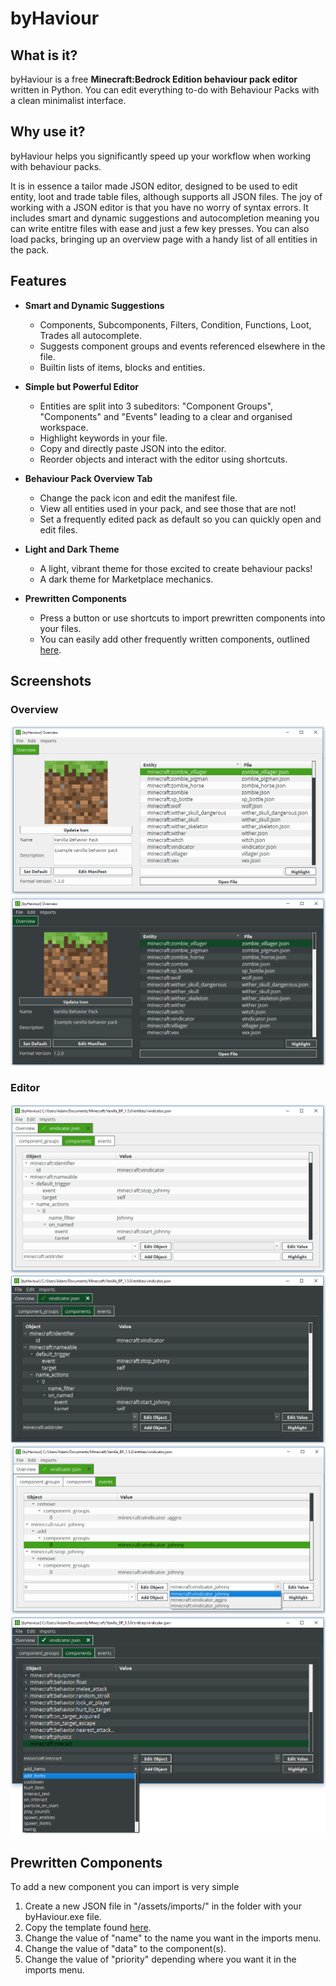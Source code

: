 # byHaviour
## What is it?
byHaviour is a free **Minecraft:Bedrock Edition behaviour pack editor** written in Python. You can edit everything to-do with Behaviour Packs with a clean minimalist interface. 

## Why use it?
byHaviour helps you significantly speed up your workflow when working with behaviour packs. 

It is in essence a tailor made JSON editor, designed to be used to edit entity, loot and trade table files, although supports all JSON files. The joy of working with a JSON editor is that you have no worry of syntax errors.
It includes smart and dynamic suggestions and autocompletion meaning you can write entitre files with ease and just a few key presses. 
You can also load packs, bringing up an overview page with a handy list of all entities in the pack.

## Features
 - **Smart and Dynamic Suggestions**
   - Components, Subcomponents, Filters, Condition, Functions, Loot, Trades all autocomplete.
   - Suggests component groups and events referenced elsewhere in the file.
   - Builtin lists of items, blocks and entities.
 
 - **Simple but Powerful Editor**
   - Entities are split into 3 subeditors: "Component Groups", "Components" and "Events" leading to a clear and organised workspace.
   - Highlight keywords in your file.
   - Copy and directly paste JSON into the editor.
   - Reorder objects and interact with the editor using shortcuts.
 
 - **Behaviour Pack Overview Tab**
   - Change the pack icon and edit the manifest file.
   - View all entities used in your pack, and see those that are not!
   - Set a frequently edited pack as default so you can quickly open and edit files.
 
 - **Light and Dark Theme**
   - A light, vibrant theme for those excited to create behaviour packs!
   - A dark theme for Marketplace mechanics.
   
 - **Prewritten Components**
   - Press a button or use shortcuts to import prewritten components into your files.
   - You can easily add other frequently written components, outlined [here](#prewritten-components).


## Screenshots
### Overview
![Light Overview](https://github.com/byAdam/byHaviour/blob/master/images/overviewLight.png)
![Dark Overview](https://github.com/byAdam/byHaviour/blob/master/images/overviewDark.png)
### Editor
![Light Editor](https://github.com/byAdam/byHaviour/blob/master/images/editorLight.png)
![Dark Editor](https://github.com/byAdam/byHaviour/blob/master/images/editorDark.png)
![Light Suggestions](https://github.com/byAdam/byHaviour/blob/master/images/suggestionLight.png)
![Dark Suggestions](https://github.com/byAdam/byHaviour/blob/master/images/suggestionDark.png)

## Prewritten Components
To add a new component you can import is very simple
1. Create a new JSON file in "/assets/imports/" in the folder with your byHaviour.exe file.
2. Copy the template found [here](importTemplate.json).
3. Change the value of "name" to the name you want in the imports menu.
4. Change the value of "data" to the component(s).
5. Change the value of "priority" depending where you want it in the imports menu.
